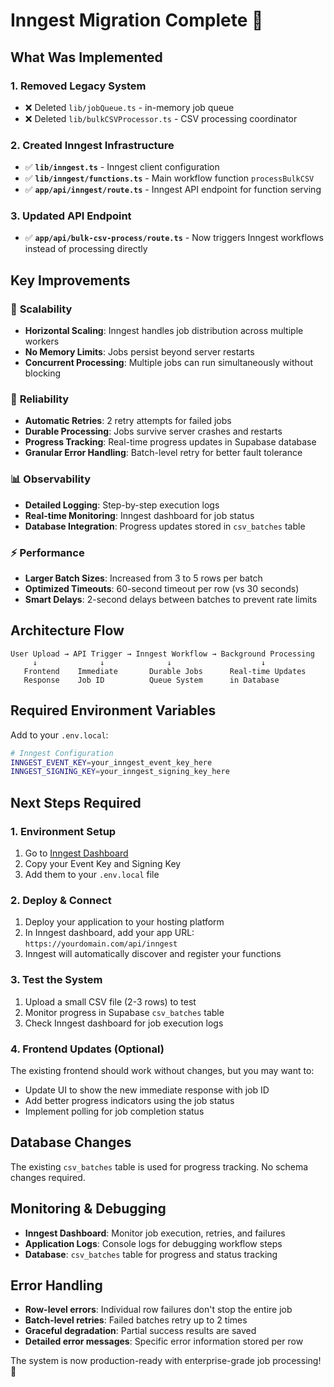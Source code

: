 # Inngest Migration Complete 🎉

## What Was Implemented

### 1. **Removed Legacy System**
- ❌ Deleted `lib/jobQueue.ts` - in-memory job queue
- ❌ Deleted `lib/bulkCSVProcessor.ts` - CSV processing coordinator

### 2. **Created Inngest Infrastructure**
- ✅ **`lib/inngest.ts`** - Inngest client configuration
- ✅ **`lib/inngest/functions.ts`** - Main workflow function `processBulkCSV`
- ✅ **`app/api/inngest/route.ts`** - Inngest API endpoint for function serving

### 3. **Updated API Endpoint**
- ✅ **`app/api/bulk-csv-process/route.ts`** - Now triggers Inngest workflows instead of processing directly

## Key Improvements

### 🚀 **Scalability**
- **Horizontal Scaling**: Inngest handles job distribution across multiple workers
- **No Memory Limits**: Jobs persist beyond server restarts
- **Concurrent Processing**: Multiple jobs can run simultaneously without blocking

### 🔄 **Reliability** 
- **Automatic Retries**: 2 retry attempts for failed jobs
- **Durable Processing**: Jobs survive server crashes and restarts
- **Progress Tracking**: Real-time progress updates in Supabase database
- **Granular Error Handling**: Batch-level retry for better fault tolerance

### 📊 **Observability**
- **Detailed Logging**: Step-by-step execution logs
- **Real-time Monitoring**: Inngest dashboard for job status
- **Database Integration**: Progress updates stored in `csv_batches` table

### ⚡ **Performance**
- **Larger Batch Sizes**: Increased from 3 to 5 rows per batch
- **Optimized Timeouts**: 60-second timeout per row (vs 30 seconds)
- **Smart Delays**: 2-second delays between batches to prevent rate limits

## Architecture Flow

```
User Upload → API Trigger → Inngest Workflow → Background Processing
     ↓              ↓              ↓                    ↓
   Frontend    Immediate       Durable Jobs      Real-time Updates
   Response    Job ID          Queue System      in Database
```

## Required Environment Variables

Add to your `.env.local`:

```bash
# Inngest Configuration
INNGEST_EVENT_KEY=your_inngest_event_key_here
INNGEST_SIGNING_KEY=your_inngest_signing_key_here
```

## Next Steps Required

### 1. **Environment Setup**
1. Go to [Inngest Dashboard](https://app.inngest.com)
2. Copy your Event Key and Signing Key
3. Add them to your `.env.local` file

### 2. **Deploy & Connect**
1. Deploy your application to your hosting platform
2. In Inngest dashboard, add your app URL: `https://yourdomain.com/api/inngest`
3. Inngest will automatically discover and register your functions

### 3. **Test the System**
1. Upload a small CSV file (2-3 rows) to test
2. Monitor progress in Supabase `csv_batches` table
3. Check Inngest dashboard for job execution logs

### 4. **Frontend Updates (Optional)**
The existing frontend should work without changes, but you may want to:
- Update UI to show the new immediate response with job ID
- Add better progress indicators using the job status
- Implement polling for job completion status

## Database Changes

The existing `csv_batches` table is used for progress tracking. No schema changes required.

## Monitoring & Debugging

- **Inngest Dashboard**: Monitor job execution, retries, and failures
- **Application Logs**: Console logs for debugging workflow steps
- **Database**: `csv_batches` table for progress and status tracking

## Error Handling

- **Row-level errors**: Individual row failures don't stop the entire job
- **Batch-level retries**: Failed batches retry up to 2 times
- **Graceful degradation**: Partial success results are saved
- **Detailed error messages**: Specific error information stored per row

The system is now production-ready with enterprise-grade job processing! 🎯
